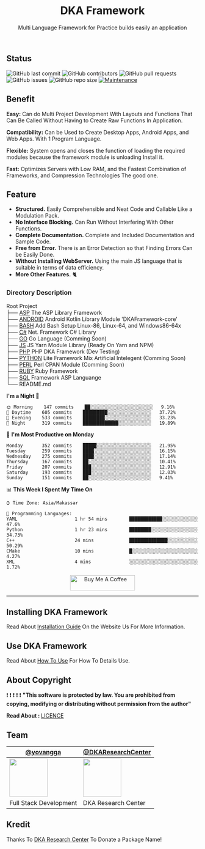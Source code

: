 <h1 align="center">DKA Framework</h1>
<p align="center">Multi Language Framework for Practice builds easily an application</p>
<br>

## Status

![GitHub last commit](https://img.shields.io/github/last-commit/DKAResearchCenter/DKAFramework)
![GitHub contributors](https://img.shields.io/github/contributors/DKAResearchCenter/DKAFramework)
![GitHub pull requests](https://img.shields.io/github/issues-pr/DKAResearchCenter/DKAFramework)
![GitHub issues](https://img.shields.io/github/issues/DKAResearchCenter/DKAFramework)
![GitHub repo size](https://img.shields.io/github/repo-size/DKAResearchCenter/DKAFramework)
[![Maintenance](https://img.shields.io/badge/Maintained%3F-yes-green.svg)](https://GitHub.com/Naereen/StrapDown.js/graphs/commit-activity)


## Benefit

**Easy:** Can do Multi Project Development With Layouts and Functions That Can Be Called Without Having to Create Raw
Functions In Application.

**Compatibility:** Can be Used to Create Desktop Apps, Android Apps, and Web Apps. With 1 Program Language.

**Flexible:** System opens and closes the function of loading the required modules because the framework module is
unloading Install it.

**Fast:** Optimizes Servers with Low RAM, and the Fastest Combination of Frameworks, and Compression Technologies The
good one.

## Feature

* **Structured.** Easily Comprehensible and Neat Code and Callable Like a Modulation Pack.
* **No Interface Blocking.** Can Run Without Interfering With Other Functions.
* **Complete Documentation.** Complete and Included Documentation and Sample Code.
* **Free from Error.** There is an Error Detection so that Finding Errors Can be Easily Done.
* **Without Installing WebServer.** Using the main JS language that is suitable in terms of data efficiency.
* **More Other Features.** 🐈

### Directory Description

Root Project <br>
├── [ASP](https://github.com/DKAResearchCenter/DKAFramework/blob/master/ASP/README.md)
The ASP Library Framework <br>
├── [ANDROID](https://github.com/DKAResearchCenter/DKAFramework/blob/master/Android/README.md)
Android Kotlin Library Module 'DKAFramework-core' <br>
├── [BASH](https://github.com/DKAResearchCenter/DKAFramework/blob/master/BASH/README.md)
Add Bash Setup Linux-86, Linux-64, and Windows86-64x <br>
├── [C#](https://github.com/DKAResearchCenter/DKAFramework/blob/master/C#/README.md)
Net. Framework C# Library <br>
├── [GO](https://github.com/DKAResearchCenter/DKAFramework/blob/master/GO/README.md)
Go Language (Comming Soon) <br>
├── [JS](https://github.com/DKAResearchCenter/DKAJSFramework/blob/master/README.md)
JS Yarn Module Library (Ready On Yarn and NPM) <br>
├── [PHP](https://github.com/DKAResearchCenter/DKAPHPFramework/blob/master/README.md)
PHP DKA Framework (Dev Testing) <br>
├── [PYTHON](https://github.com/DKAResearchCenter/DKAPHPFramework/blob/master/PYTHON/README.md)
Lite Framework Mix Artificial Intelegent (Comming Soon) <br>
├── [PERL](https://github.com/DKAResearchCenter/DKAFramework/blob/master/PERL/README.md)
Perl CPAN Module (Comming Soon) <br>
├── [RUBY](https://github.com/DKAResearchCenter/DKAFramework/blob/master/RUBY/README.md)
Ruby Framework <br>
├── [SQL](https://github.com/DKAResearchCenter/DKAFramework/blob/master/SQL/README.md)
Framework ASP Languange <br>
└── README.md

**I'm a Night 🦉**

```text
🌞 Morning    147 commits    ██░░░░░░░░░░░░░░░░░░░░░░░   9.16% 
🌆 Daytime    605 commits    █████████░░░░░░░░░░░░░░░░   37.72% 
🌃 Evening    533 commits    ████████░░░░░░░░░░░░░░░░░   33.23% 
🌙 Night      319 commits    █████████████░░░░░░░░░░░░   19.89%

```

📅 **I'm Most Productive on Monday**

```text
Monday       352 commits    █████░░░░░░░░░░░░░░░░░░░░   21.95% 
Tuesday      259 commits    ████░░░░░░░░░░░░░░░░░░░░░   16.15% 
Wednesday    275 commits    ████░░░░░░░░░░░░░░░░░░░░░   17.14% 
Thursday     167 commits    ██░░░░░░░░░░░░░░░░░░░░░░░   10.41% 
Friday       207 commits    ███░░░░░░░░░░░░░░░░░░░░░░   12.91% 
Saturday     193 commits    ███░░░░░░░░░░░░░░░░░░░░░░   12.03% 
Sunday       151 commits    ██░░░░░░░░░░░░░░░░░░░░░░░   9.41%

```

📊 **This Week I Spent My Time On**

```text
⌚︎ Time Zone: Asia/Makassar

💬 Programming Languages: 
YAML                     1 hr 54 mins        ████████████░░░░░░░░░░░░░   47.6% 
Python                   1 hr 23 mins        ████████░░░░░░░░░░░░░░░░░   34.73% 
C++                      24 mins             ██████████████░░░░░░░░░░░   50.29% 
CMake                    10 mins             █░░░░░░░░░░░░░░░░░░░░░░░░   4.27% 
XML                      4 mins              ░░░░░░░░░░░░░░░░░░░░░░░░░   1.72%

```

<p align="center">
<a href="https://www.buymeacoffee.com/celiduba" target="_blank"><img src="https://cdn.buymeacoffee.com/buttons/default-red.png" alt="Buy Me A Coffee" height="40" width="170" ></a>
</p>

---

## Installing DKA Framework

Read About [Installation Guide](https://github.com/DKAResearchCenter/DKAFramework/blob/master/INSTALL.md) On the Website
Us For More Information.

## Use DKA Framework

Read About [How To Use](https://github.com/DKAResearchCenter/DKAFramework/blob/master/USAGE.md) For How To Details Use.

## About Copyright

:exclamation: :exclamation: :exclamation: :exclamation: :exclamation:
<b>"This software is protected by law. You are prohibited from copying, modifying or distributing without permission
from the author" <br>

Read About : </b>[LICENCE](https://github.com/DKAResearchCenter/DKAFramework/blob/master/LICENSE.md)

## Team

[@yovangga](https://github.com/yovanggaanandhika) | [@DKAResearchCenter](https://github.com/DKAResearchCenter)
--- | ---
<img align="center" src="https://avatars.githubusercontent.com/yovanggaanandhika?s=100&v=1" width="100" height="100" /> | <img align="center" src="https://avatars.githubusercontent.com/DKAResearchCenter?s" width="100" height="100">
Full Stack Development | DKA Research Center


## Kredit

Thanks To [DKA Research Center](https://github.com/YovanggaAnandhika) To Donate a Package Name!
